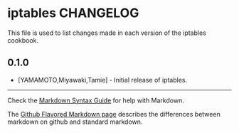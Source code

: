 iptables CHANGELOG
==================

This file is used to list changes made in each version of the iptables cookbook.

0.1.0
-----
- [YAMAMOTO,Miyawaki,Tamie] - Initial release of iptables.

- - -
Check the [Markdown Syntax Guide](http://daringfireball.net/projects/markdown/syntax) for help with Markdown.

The [Github Flavored Markdown page](http://github.github.com/github-flavored-markdown/) describes the differences between markdown on github and standard markdown.
